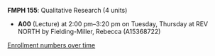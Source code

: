 **FMPH 155**: Qualitative Research (4 units)

- **A00** (Lecture) at 2:00 pm–3:20 pm on Tuesday, Thursday at REV NORTH by Fielding-Miller, Rebecca (A15368722)

[Enrollment numbers over time](./FMPH155.tsv)
